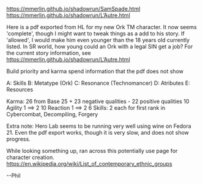 
https://mmerlin.github.io/shadowrun/SamSpade.html
https://mmerlin.github.io/shadowrun/L’Autre.html

Here is a pdf exported from HL for my new Ork TM character.  It now seems 'complete', though I might want to tweak things as a add to his story.  If 'allowed', I would make him even younger than the 18 years old currently listed.  In SR world, how young could an Ork with a legal SIN get a job?  For the current story information, see
https://mmerlin.github.io/shadowrun/L’Autre.html

Build priority and karma spend information that the pdf does not show

A: Skills
B: Metatype (Ork)
C: Resonance (Technomancer)
D: Atributes
E: Resources

Karma: 26 from Base 25 + 23 negative qualities - 22 positive qualities
10 Agility 1 ==> 2
10 Reaction 1 ==> 2
6 Skills: 2 each for first rank in Cybercombat, Decompiling, Forgery

Extra note: Hero Lab seems to be running very well using wine on Fedora 21.  Even the pdf export works, though it is very slow, and does not show progress.

While looking something up, ran across this potentially use page for character creation.
https://en.wikipedia.org/wiki/List_of_contemporary_ethnic_groups

--Phil
